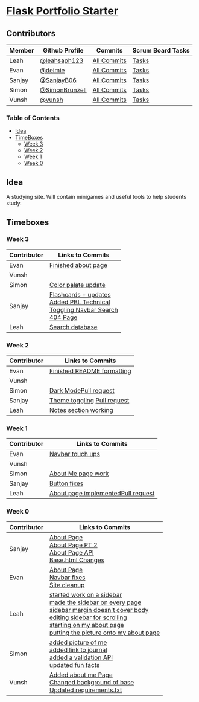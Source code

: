 # [Flask Portfolio Starter](https://nighthawkcodingsociety.com/projectsearch/details/Flask%20Portfolio%20Starter)

## Contributors



| Member  | Github Profile  | Commits  | Scrum Board Tasks  |
|---|---|---|---|
| Leah  | [@leahsaph123](https://github.com/leahsaph123)  | [All Commits](https://github.com/SimonBrunzell/flask_portfolio/commits?author=leahsaph123)  | [Tasks](https://github.com/SimonBrunzell/flask_portfolio/projects/1?card_filter_query=assignee%3Aleahsaph123)  |
|  Evan | [@deimie](https://github.com/deimie)  |  [All Commits](https://github.com/SimonBrunzell/flask_portfolio/commits?author=deimie) | [Tasks](https://github.com/SimonBrunzell/flask_portfolio/projects/1?card_filter_query=assignee%3Adeimie)  |
| Sanjay  | [@SanjayB06](https://github.com/SanjayB06)  | [All Commits](https://github.com/SimonBrunzell/flask_portfolio/commits?author=SanjayB06)  | [Tasks](https://github.com/SimonBrunzell/flask_portfolio/projects/1?card_filter_query=assignee%3Asanjayb06)  |
| Simon  | [@SimonBrunzell](https://github.com/SimonBrunzell)  | [All Commits](https://github.com/SimonBrunzell/flask_portfolio/commits?author=SimonBrunzell)  | [Tasks](https://github.com/SimonBrunzell/flask_portfolio/projects/1?card_filter_query=assignee%3Asimonbrunzell)  |
| Vunsh  | [@vunsh](https://github.com/vunsh)  | [All Commits](https://github.com/SimonBrunzell/flask_portfolio/commits/?author=vunsh)  | [Tasks](https://github.com/SimonBrunzell/flask_portfolio/projects/1?card_filter_query=assignee%3vunsh)  |


### Table of Contents
- [Idea](#idea)
- [TimeBoxes](#timeboxes)
  - [Week 3](#week-3)
  - [Week 2](#week-2)
  - [Week 1](#week-1)
  - [Week 0](#week-0)
  
## Idea
A studying site. Will contain minigames and useful tools to help students study. 

## Timeboxes

### Week 3

| Contributor  | Links to Commits  |
|---|---|
| Evan | [Finished about page](https://github.com/SimonBrunzell/flask_portfolio/commits?author=deimie)|
| Vunsh | []() |
| Simon | [Color palate update](https://github.com/SimonBrunzell/flask_portfolio/commit/e05e3514c207b90a36fbee1ec5b71863db8bb2b6)|
| Sanjay | [Flashcards + updates](https://github.com/SimonBrunzell/flask_portfolio/commit/ebb9432c4da0f185c922d74f6f7ae6c6c8a11f1b) <br/> [Added PBL Technical](https://github.com/SimonBrunzell/flask_portfolio/pull/43) <br/> [Toggling Navbar Search](https://github.com/SimonBrunzell/flask_portfolio/commit/fc94584859e3ee03c1e0c931b3e8fc4cb41a0cae) <br> [404 Page](https://github.com/SimonBrunzell/flask_portfolio/commit/bb17e1726cd64b8ac9157a7dcbbda51ca920b954)|
| Leah | [Search database](https://github.com/SimonBrunzell/flask_portfolio/commit/756e4652ce3621ec1b88505263758b0cedc97dc4)|

### Week 2

| Contributor  | Links to Commits  |
|---|---|
| Evan | [Finished README formatting](https://github.com/SimonBrunzell/flask_portfolio/commit/5d3e9d82f9e9de190f86bf43b78bf94ac5f8577a)|
| Vunsh | []()|
| Simon | [Dark Mode](https://github.com/SimonBrunzell/flask_portfolio/commit/abdc6d4138397996c5fed6d9a9279f3f34f19427)[Pull request](https://github.com/SimonBrunzell/flask_portfolio/pull/39)|
| Sanjay | [Theme toggling](https://github.com/SimonBrunzell/flask_portfolio/commit/86813b769306aa29833f3a7a7cf7b26da53ed283) [Pull request](https://github.com/SimonBrunzell/flask_portfolio/pull/36) |
| Leah | [Notes section working](https://github.com/SimonBrunzell/flask_portfolio/commit/e5b6704cd10023d74e9cb5a4312c1325aa6a9d01)|

### Week 1




| Contributor  | Links to Commits  |
|---|---|
| Evan | [Navbar touch ups](https://github.com/SimonBrunzell/flask_portfolio/commit/44eff8dfe05420dc5ec7d9a6234ff7e93f1b7cb4)|
| Vunsh | []()|
| Simon | [About Me page work](https://github.com/SimonBrunzell/flask_portfolio/commit/8c1016e4279d42f1e7abd947ead89b091346cb3c)|
| Sanjay | [Button fixes](https://github.com/SimonBrunzell/flask_portfolio/commit/ddb8a5e6ed00d9e5c55a589c675a146d3b24e1e7)|
| Leah | [About page implemented](https://github.com/SimonBrunzell/flask_portfolio/commit/062eb7af7c5d4fc19ff56ce826df7073a2d6c06e)[Pull request](https://github.com/SimonBrunzell/flask_portfolio/pull/35)|


### Week 0




|Contributor| Links to Commits  |
|---|---|
| Sanjay  |  [About Page](https://github.com/SimonBrunzell/flask_portfolio/commit/35bd15cff37a527274e25a305ca8c6ccde16d00b)<br/> [About Page PT 2](https://github.com/SimonBrunzell/flask_portfolio/commit/e900e68e8917848690659b15b8aec711a6f68938#diff-9593e34db94aca426d593f1f46c03f1c73307157df159e66ca8e092c1aac655f) <br/> [About Page API](https://github.com/SimonBrunzell/flask_portfolio/commit/e900e68e8917848690659b15b8aec711a6f68938#diff-b10564ab7d2c520cdd0243874879fb0a782862c3c902ab535faabe57d5a505e1) <br/> [Base.html Changes](https://github.com/SimonBrunzell/flask_portfolio/commit/e900e68e8917848690659b15b8aec711a6f68938#diff-76445280ac812dc6e42103e56c567a6b21eb2fc8f5d5c87554cf985da0a6a9ab)|
| Evan  | [About Page](https://github.com/SimonBrunzell/flask_portfolio/commit/c452942ded405b2f43f7c8e998d2b8fa20294174) <br> [Navbar fixes](https://github.com/SimonBrunzell/flask_portfolio/commit/539343e383a6ece69fa012d198f6f17164b28edd) <br> [Site cleanup](https://github.com/SimonBrunzell/flask_portfolio/commit/b08def04017ea092e05bcef18582c891bf4129a0) | 
| Leah  |  [started work on a sidebar](https://github.com/SimonBrunzell/flask_portfolio/commit/2944fbaf4efe0845bd2a22f301329bd0fd3a0192) <br/> [made the sidebar on every page](https://github.com/SimonBrunzell/flask_portfolio/commit/6cce5e051f31bc74651bc102ae69d981a1d3c099) <br/> [sidebar margin doesn't cover body](https://github.com/SimonBrunzell/flask_portfolio/commit/5c31638a550e0ca91232962d9c1b1e5145e84b96) <br/> [editing sidebar for scrolling](https://github.com/SimonBrunzell/flask_portfolio/commit/d2d7547e5ea74d2e4e10f70925e46058fd3182ca) <br/> [starting on my about page](https://github.com/SimonBrunzell/flask_portfolio/commit/062eb7af7c5d4fc19ff56ce826df7073a2d6c06e) <br/> [putting the picture onto my about page](https://github.com/SimonBrunzell/flask_portfolio/commit/1b816cd2b4bdd27922ccde1e59fbb80b923687e0) |
| Simon  | [added picture of me](https://github.com/SimonBrunzell/flask_portfolio/commit/696fdc1a22676c494772a46baa8599f1c15f176c) <br/> [added link to journal](https://github.com/SimonBrunzell/flask_portfolio/commit/9ee22b5cd273b12f288a87d3c07227eec820494d) <br/> [added a validation API](https://github.com/SimonBrunzell/flask_portfolio/commit/18dd6b8c167be8689cb21c935b4fc99778103685) <br/> [updated fun facts](https://github.com/SimonBrunzell/flask_portfolio/commit/8c1016e4279d42f1e7abd947ead89b091346cb3c)  |
| Vunsh  | [Added about me Page](https://github.com/SimonBrunzell/flask_portfolio/commits/?author=vunsh) <br> [Changed background of base](https://github.com/SimonBrunzell/flask_portfolio/commits/?author=vunsh) <br> [Updated requirements.txt](https://github.com/SimonBrunzell/flask_portfolio/commits/?author=vunsh)  |
